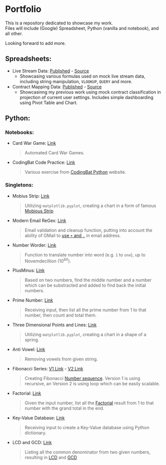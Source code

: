 # Portfolio
This is a repository dedicated to showcase my work.  
Files will include (Google) Spreadsheet, Python (vanilla and notebook), and all other.

Looking forward to add more.

## Spreadsheets:
* Live Stream Data: [Published](https://docs.google.com/spreadsheets/d/e/2PACX-1vQPpohpE9nM2wgg03Rz9_KHRiGSK3N4h98suac3-zH7JRd34xqJqkrTR_a6ibL7tskIie_Jtt9wIUVA/pubhtml?gid=1555657742) - [Source](https://docs.google.com/spreadsheets/d/1HMeI2ipcu_GdsvO-wN2YysAt-5tAPA8voVmSZwiDhpo/edit#gid=1555657742)
	* Showcasing various formulas used on mock live stream data, including string manipulation, `VLOOKUP`, `QUERY` and more.
* Contract Mapping Data: [Published](https://docs.google.com/spreadsheets/d/e/2PACX-1vQDbbqJsxwK4afVKy83sv6YXPaaIl9ok2P2jR1xXzy6KRqVnr7FmDoMkcqU9hig6afMdeezVcw7XkSH/pubhtml?gid=2010534843) - [Source](https://docs.google.com/spreadsheets/d/1K-FOcZb0SAYr0Sp-IiV6OhutCgJqUPzJfLutC1Juxas/edit#gid=2010534843)
	* Showcasinng my previous work using mock contract classification in projection of current user settings. Includes simple dashboarding using Pivot Table and Chart.

 ## Python:
 ### Notebooks:
* Card War Game: [Link](https://github.com/henryjahja/Portfolio/blob/main/Python/NoteBooks/Card%20War%20Game.ipynb)
	> Automated Card War Games.
* CodingBat Code Practice: [Link](https://github.com/henryjahja/Portfolio/blob/main/Python/Notebooks/CodingBat%20Code%20Practice.ipynb)
	> Various exercise from [CodingBat Python](https://codingbat.com/python) website.

### Singletons:
* Mobius Strip: [Link](https://github.com/henryjahja/Portfolio/blob/main/Python/Singletons/Mobius%20Strip.py)
	> Utilizing `matplotlib.pyplot`, creating a chart in a form of famous [Mobious Strip](https://en.wikipedia.org/wiki/M%C3%B6bius_strip)
* Modern Email ReGex: [Link](https://github.com/henryjahja/Portfolio/blob/main/Python/Singletons/Modern%20Email%20ReGex.py)
	> Email validation and cleanup function, putting into account the ability of GMail to [use `+` and `.`](https://gmail.googleblog.com/2008/03/2-hidden-ways-to-get-more-from-your.html) in email address.
* Number Worder: [Link](https://github.com/henryjahja/Portfolio/blob/main/Python/Singletons/Number%20Worder.py)
	> Function to translate number into word (e.g. `1` to `one`), up to Novemdecillion (10<sup>60</sup>).
* PlusMinus: [Link](https://github.com/henryjahja/Portfolio/blob/main/Python/Singletons/PlusMinus.py)
	> Based on two numbers, find the middle number and a number which can be substracted and added to find back the initial numbers.
* Prime Number: [Link](https://github.com/henryjahja/Portfolio/blob/main/Python/Singletons/Prime%20Number.py)
	> Receiving input, then list all the prime number from 1 to that number, then count and total them.
* Three Dimensional Points and Lines: [Link](https://github.com/henryjahja/Portfolio/blob/main/Python/Singletons/Three%20Dimensional%20Points%20and%20Lines.py)
	> Utilizing `matplotlib.pyplot`, creating a chart in a shape of a spring.
* Anti Vowel: [Link](https://github.com/henryjahja/Portfolio/blob/main/Python/Singletons/Anti%20Vowel.py)
	> Removing vowels from given string.
* Fibonacci Series: [V1 Link](https://github.com/henryjahja/Portfolio/blob/main/Python/Singletons/Fibonacci%20Series%20v1.py) - [V2 Link](https://github.com/henryjahja/Portfolio/blob/main/Python/Singletons/Fibonacci%20Series%20v2.py)
	> Creating Fibonacci [Number sequence](https://en.wikipedia.org/wiki/Fibonacci_sequence). Version 1 is using recursive, an Version 2 is using loop which can be easily scalable.
* Factorial: [Link](https://github.com/henryjahja/Portfolio/blob/main/Python/Singletons/Factorial.py)
	> Given the input number, list all the [Factorial](https://en.wikipedia.org/wiki/Factorial) result from 1 to that number with the grand total in the end.
* Key-Value Database: [Link](https://github.com/henryjahja/Portfolio/blob/main/Python/Singletons/Key-Value%20Database.py)
	> Receiving input to create a Key-Value database using Python dictionary.
* LCD and GCD: [Link](https://github.com/henryjahja/Portfolio/blob/main/Python/Singletons/LCD%20and%20GCD.py)
    > Listing all the common denominator from two given numbers, resulting in [LCD](https://en.wikipedia.org/wiki/Lowest_common_denominator) and [GCD](https://en.wikipedia.org/wiki/Greatest_common_divisor)